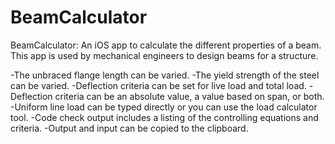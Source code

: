 # BeamCalculator
BeamCalculator: An iOS app to calculate the different properties of a beam. This app is used by mechanical engineers to design beams for a structure.


-The unbraced flange length can be varied.
-The yield strength of the steel can be varied.
-Deflection criteria can be set for live load and total load.
-Deflection criteria can be an absolute value, a value based on span, or both.
-Uniform line load can be typed directly or you can use the load calculator tool.
-Code check output includes a listing of the controlling equations and criteria.
-Output and input can be copied to the clipboard.
